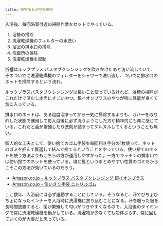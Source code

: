 ```yaml
---
title: 脱衣所と浴室の掃除
---
```


入浴後、毎回浴室付近の掃除作業をセットでやっている。

1. 浴槽の掃除
2. 洗濯乾燥機のフィルターの水洗い
3. 浴室の排水口の掃除
4. 洗面所の掃除
5. 洗濯乾燥機を起動

浴槽はルックプラス バスタブクレンジングを吹きかけたあと洗い流していて、そのついでに洗濯乾燥機のフィルターをシャワーで洗い流し、ついでに排水口のネットを掃除するという流れ。

ルックプラスバスタブクレンジングは長いこと使っているけれど、浴槽の掃除がこれだけで済むし本当にすごいやつ。銀イオンプラスのやつが特に性能が良くて気に入っている。

排水口のネットは、ある程度溜まってから一気に掃除するよりも、カバーを取り外した状態で運用して毎入浴後に必ず洗うようにした方が精神的にも楽に感じている。これだと菌が繁殖したり洗剤が詰まってヌルヌルしてくるということも無い。

個人的な工夫として、使い捨てのゴム手袋を毎回利き手分の1枚使って、ネットのゴミを掴んで裏返して結んで捨てるということをやっている。使い捨てのネットを使う方法よりもこちらの方が運用しやすかった。一方でキッチンの排水口では使い捨てのネットを使っている。埃と髪というまとめやすい性質のゴミだからこそこの方法が効いているのだろう。

- [Amazon.co.jp - ルックプラス バスタブクレンジング 銀イオンプラス](https://www.amazon.co.jp/dp/B086C23MKC)
- [Amazon.co.jp - 使いきり手袋 ニトリルゴム](https://www.amazon.co.jp/dp/B01JFXQ2RM)

ここ数年、入浴前には必ず運動することにしている。そうなると、汗でびちょびちょになったインナーを入浴時に洗濯機に放り込むことになる。汗を吸った服を長時間放置すると、菌が繁殖して匂いがつきやすくなるので、入浴後のタイミングで常に洗濯乾燥機を動かしている。洗濯物が少なくても勿体ぶらず、常に回していくのが大事だと思っている。
